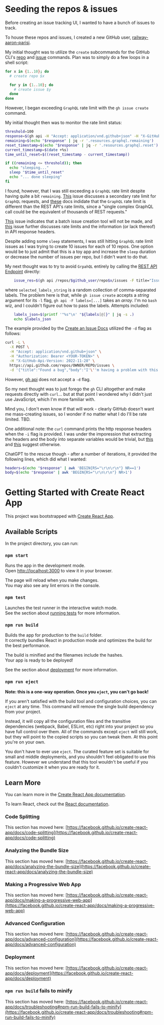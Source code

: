 # Seeding the repos & issues

Before creating an issue tracking UI, I wanted to have a bunch of issues to track.

To house these repos and issues, I created a new GitHub user, [railway-aaron-parisi](https://github.com/railway-aaron-parisi).

My initial thought was to utilize the `create` subcommands for the GitHub CLI's [repo](https://cli.github.com/manual/gh_repo_create) and [issue](https://cli.github.com/manual/gh_issue_create) commands. Plan was to simply do a few loops in a shell script:

```bash
for x in {1..10}; do
  # create repo $x

  for y in {1..10}; do
    # create issue $y
  done
done
```

However, I began exceeding `GraphQL` rate limit with the `gh issue create` command.

My initial thought then was to monitor the rate limit status:

```bash
threshold=100
response=$(gh api -H "Accept: application/vnd.github+json" -H "X-GitHub-Api-Version: 2022-11-28" /rate_limit) # this does not contribute to rate limits
remaining=$(echo "$response" | jq -r '.resources.graphql.remaining')
reset_timestamp=$(echo "$response" | jq -r '.resources.graphql.reset')
current_timestamp=$(date +%s)
time_until_reset=$((reset_timestamp - current_timestamp))

if ((remaining <= threshold)); then
  echo "sleeping..."
  sleep "$time_until_reset"
  echo "... done sleeping"
fi
```

I found, however, that I was still exceeding a `GraphQL` rate limit despite having quite a bit `remaining`. [This](https://github.com/cli/cli/discussions/6826) issue discusses a secondary rate limit for `GraphQL` requests, and [these](https://docs.github.com/en/graphql/overview/resource-limitations#rate-limit) docs indidate that the `GraphQL` rate limit is different than the REST API's rate limits, since a "single complex GraphQL call could be the equivalent of thousands of REST requests."

[This](https://github.com/cli/cli/issues/4774) issue indicates that a batch issue creation tool will not be made, and [this](https://github.com/cli/cli/issues/4801) issue further discusses rate limits and the information (or lack thereof) in API response headers.

Despite adding some `sleep` statements, I was still hitting `GraphQL` rate limit issues as I was trying to create 10 issues for each of 10 repos. One option would be to just admit that this is a toy app and increase the `sleep` duration or decrease the number of issues per repo, but I didn't want to do that.

My next thought was to try to avoid `GrpahQL` entirely by calling the [REST API Endpoint](https://docs.github.com/en/rest/issues/issues?apiVersion=2022-11-28#create-an-issue) directly:

```bash
    issue_res=$(gh api /repos/$github_user/repo$x/issues -F title="Issue No. $y" -F body="blah blah blah" -F assignee="$github_user" -F labels=$selected_labels_string -H "Accept: application/vnd.github+json" -H "X-GitHub-Api-Version: 2022-11-28")
```

where `selected_labels_string` is a random collection of comma-separated labels. The problem here is that, while `gh issue create` accepts a _string_ argument for its `-l` flag, `gh api -F labels=[...]` takes an _array_. I'm no `bash` wiz, and I couldn't figure out how to pass the labels. Attempts included:

```bash
    labels_json=$(printf '"%s"\n' "${labels[@]}" | jq -s .)
    echo $labels_json
```

The example provided by the [Create an Issue Docs](https://docs.github.com/en/rest/issues/issues?apiVersion=2022-11-28#create-an-issue) utilized the `-d` flag as follows:

```bash
curl -L \
  -X POST \
  -H "Accept: application/vnd.github+json" \
  -H "Authorization: Bearer <YOUR-TOKEN>" \
  -H "X-GitHub-Api-Version: 2022-11-28" \
  https://api.github.com/repos/OWNER/REPO/issues \
  -d '{"title":"Found a bug","body":"I'\''m having a problem with this.","assignees":["octocat"],"milestone":1,"labels":["bug"]}'
```

However, [gh api](https://cli.github.com/manual/gh_api) does not accept a `-d` flag.

So my next thought was to just forego the `gh` CLI altogether and make requests directly with `curl`... but at that point I wondered why I didn't just use JavaScript, which I'm more familiar with.

Mind you, I don't even know if that will work - clearly GitHub doesn't want me mass-creating issues, so I wonder if no matter what I do I'll be rate limited. TBD.

One additional note: the `curl` command prints the http response headers when the `-i` flag is provided. I was under the imporession that extracting the headers and the body into separate variables would be trivial, but [this](https://dille.name/blog/2021/09/13/processing-response-headers-and-body-at-once-using-curl/) and [this](https://stackoverflow.com/questions/25852524/get-both-the-headers-and-the-body-of-a-curl-response-in-two-separated-variables) suggest otherwise.

ChatGPT to the rescue though - after a number of iterations, it provided the following lines, which did what I wanted:

```bash
headers=$(echo "$response" | awk 'BEGIN{RS="\r\n\r\n"} NR==1')
body=$(echo "$response" | awk 'BEGIN{RS="\r\n\r\n"} NR>1')
```

# Getting Started with Create React App

This project was bootstrapped with [Create React App](https://github.com/facebook/create-react-app).

## Available Scripts

In the project directory, you can run:

### `npm start`

Runs the app in the development mode.\
Open [http://localhost:3000](http://localhost:3000) to view it in your browser.

The page will reload when you make changes.\
You may also see any lint errors in the console.

### `npm test`

Launches the test runner in the interactive watch mode.\
See the section about [running tests](https://facebook.github.io/create-react-app/docs/running-tests) for more information.

### `npm run build`

Builds the app for production to the `build` folder.\
It correctly bundles React in production mode and optimizes the build for the best performance.

The build is minified and the filenames include the hashes.\
Your app is ready to be deployed!

See the section about [deployment](https://facebook.github.io/create-react-app/docs/deployment) for more information.

### `npm run eject`

**Note: this is a one-way operation. Once you `eject`, you can't go back!**

If you aren't satisfied with the build tool and configuration choices, you can `eject` at any time. This command will remove the single build dependency from your project.

Instead, it will copy all the configuration files and the transitive dependencies (webpack, Babel, ESLint, etc) right into your project so you have full control over them. All of the commands except `eject` will still work, but they will point to the copied scripts so you can tweak them. At this point you're on your own.

You don't have to ever use `eject`. The curated feature set is suitable for small and middle deployments, and you shouldn't feel obligated to use this feature. However we understand that this tool wouldn't be useful if you couldn't customize it when you are ready for it.

## Learn More

You can learn more in the [Create React App documentation](https://facebook.github.io/create-react-app/docs/getting-started).

To learn React, check out the [React documentation](https://reactjs.org/).

### Code Splitting

This section has moved here: [https://facebook.github.io/create-react-app/docs/code-splitting](https://facebook.github.io/create-react-app/docs/code-splitting)

### Analyzing the Bundle Size

This section has moved here: [https://facebook.github.io/create-react-app/docs/analyzing-the-bundle-size](https://facebook.github.io/create-react-app/docs/analyzing-the-bundle-size)

### Making a Progressive Web App

This section has moved here: [https://facebook.github.io/create-react-app/docs/making-a-progressive-web-app](https://facebook.github.io/create-react-app/docs/making-a-progressive-web-app)

### Advanced Configuration

This section has moved here: [https://facebook.github.io/create-react-app/docs/advanced-configuration](https://facebook.github.io/create-react-app/docs/advanced-configuration)

### Deployment

This section has moved here: [https://facebook.github.io/create-react-app/docs/deployment](https://facebook.github.io/create-react-app/docs/deployment)

### `npm run build` fails to minify

This section has moved here: [https://facebook.github.io/create-react-app/docs/troubleshooting#npm-run-build-fails-to-minify](https://facebook.github.io/create-react-app/docs/troubleshooting#npm-run-build-fails-to-minify)
